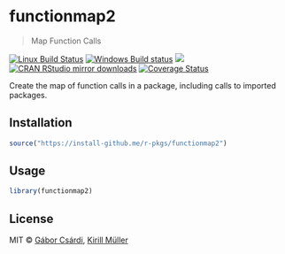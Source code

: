 


# functionmap2

> Map Function Calls

[![Linux Build Status](https://travis-ci.org/r-pkgs/functionmap2.svg?branch=master)](https://travis-ci.org/r-pkgs/functionmap2)
[![Windows Build status](https://ci.appveyor.com/api/projects/status/github/r-pkgs/functionmap2?svg=true)](https://ci.appveyor.com/project/gaborcsardi/functionmap2)
[![](http://www.r-pkg.org/badges/version/functionmap2)](http://www.r-pkg.org/pkg/functionmap2)
[![CRAN RStudio mirror downloads](http://cranlogs.r-pkg.org/badges/functionmap2)](http://www.r-pkg.org/pkg/functionmap2)
[![Coverage Status](https://img.shields.io/codecov/c/github/r-pkgs/functionmap2/master.svg)](https://codecov.io/github/r-pkgs/functionmap2?branch=master)

Create the map of function calls in a package, including calls to imported
packages.

## Installation


```r
source("https://install-github.me/r-pkgs/functionmap2")
```

## Usage


```r
library(functionmap2)
```

## License

MIT © [Gábor Csárdi](https://github.com/gaborcsardi),
      [Kirill Müller](https://github.com/krlmlr)
